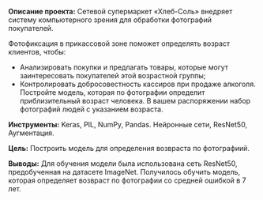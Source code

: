 **Описание проекта:**
Сетевой супермаркет «Хлеб-Соль» внедряет систему компьютерного зрения для обработки фотографий покупателей.

Фотофиксация в прикассовой зоне поможет определять возраст клиентов, чтобы:
  * Анализировать покупки и предлагать товары, которые могут заинтересовать покупателей этой возрастной группы;
  * Контролировать добросовестность кассиров при продаже алкоголя.
Постройте модель, которая по фотографии определит приблизительный возраст человека. В вашем распоряжении набор фотографий людей с указанием возраста.

**Инструменты:**
Keras, PIL, NumPy, Pandas.
Нейронные сети, ResNet50, Аугментация.

**Цель:**
Построить модель для определения возвраста по фотографиий.

**Выводы:**
Для обучения модели была использована сеть ResNet50, предобученная на датасете ImageNet. Получилось обучить модель, которая определяет возвраст по фотографии со средней ошибкой в 7 лет.
